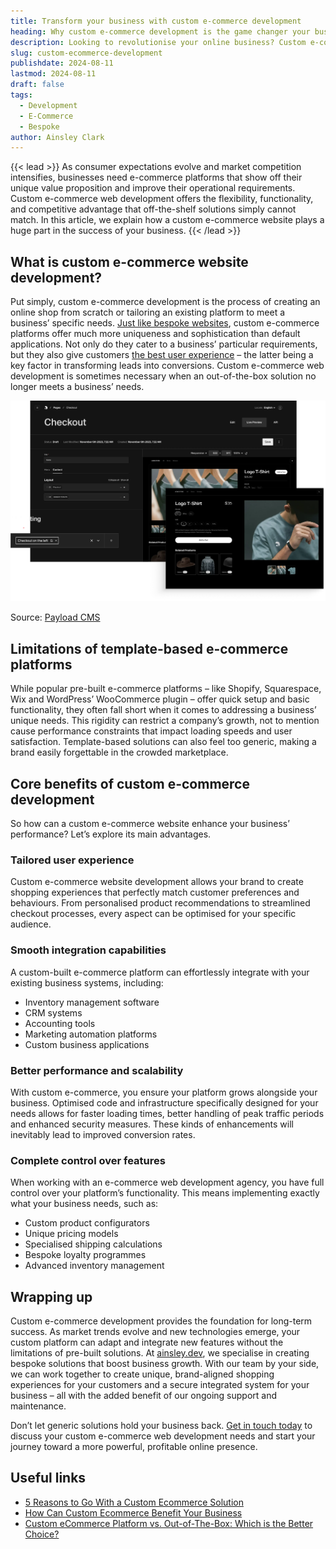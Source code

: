 ```yaml
---
title: Transform your business with custom e-commerce development
heading: Why custom e-commerce development is the game changer your business needs
description: Looking to revolutionise your online business? Custom e-commerce development guarantees better user experience, optimised operations and a competitive edge.
slug: custom-ecommerce-development
publishdate: 2024-08-11
lastmod: 2024-08-11
draft: false
tags:
  - Development
  - E-Commerce
  - Bespoke
author: Ainsley Clark
---
```


{{< lead >}}
As consumer expectations evolve and market competition intensifies, businesses need e-commerce platforms that show off
their unique value proposition and improve their operational requirements. Custom e-commerce web development offers the
flexibility, functionality, and competitive advantage that off-the-shelf solutions simply cannot match. In this article,
we explain how a custom e-commerce website plays a huge part in the success of your business.
{{< /lead >}}

## What is custom e-commerce website development?

Put simply, custom e-commerce development is the process of creating an online shop from scratch or tailoring an
existing platform to meet a business’ specific
needs. [Just like bespoke websites](https://ainsley.dev/insights/prebuilt-vs-custom/), custom e-commerce platforms offer
much more uniqueness and sophistication than default applications. Not only do they cater to a business’ particular
requirements, but they also give customers [the best user experience](https://ainsley.dev/insights/enhancing-ux/) – the
latter being a key factor in transforming leads into conversions. Custom e-commerce web development is sometimes
necessary when an out-of-the-box solution no longer meets a business’ needs.

![Payload E-Commerce](images/payload.png)

Source: [Payload CMS](https://payloadcms.com/use-cases/headless-ecommerce)

## Limitations of template-based e-commerce platforms

While popular pre-built e-commerce platforms – like Shopify, Squarespace, Wix and WordPress’ WooCommerce plugin – offer
quick setup and basic functionality, they often fall short when it comes to addressing a business’ unique needs. This
rigidity can restrict a company’s growth, not to mention cause performance constraints that impact loading speeds and
user satisfaction. Template-based solutions can also feel too generic, making a brand easily forgettable in the crowded
marketplace.

## Core benefits of custom e-commerce development

So how can a custom e-commerce website enhance your business’ performance? Let’s explore its main advantages.

### Tailored user experience

Custom e-commerce website development allows your brand to create shopping experiences that perfectly match customer
preferences and behaviours. From personalised product recommendations to streamlined checkout processes, every aspect
can be optimised for your specific audience.

### Smooth integration capabilities

A custom-built e-commerce platform can effortlessly integrate with your existing business systems, including:

* Inventory management software
* CRM systems
* Accounting tools
* Marketing automation platforms
* Custom business applications

### Better performance and scalability

With custom e-commerce, you ensure your platform grows alongside your business. Optimised code and infrastructure
specifically designed for your needs allows for faster loading times, better handling of peak traffic periods and
enhanced security measures. These kinds of enhancements will inevitably lead to improved conversion rates.

### Complete control over features

When working with an e-commerce web development agency, you have full control over your platform’s functionality. This
means implementing exactly what your business needs, such as:

* Custom product configurators
* Unique pricing models
* Specialised shipping calculations
* Bespoke loyalty programmes
* Advanced inventory management

## Wrapping up

Custom e-commerce development provides the foundation for long-term success. As market trends evolve and new
technologies emerge, your custom platform can adapt and integrate new features without the limitations of pre-built
solutions. At [ainsley.dev](https://ainsley.dev/), we specialise in creating bespoke solutions that boost business
growth. With our team by your side, we can work together to create unique, brand-aligned shopping experiences for your
customers and a secure integrated system for your business – all with the added benefit of our ongoing support and
maintenance.

Don’t let generic solutions hold your business back. [Get in touch today](https://ainsley.dev/contact/) to discuss your
custom e-commerce web development needs and start your journey toward a more powerful, profitable online presence.

## Useful links

* [5 Reasons to Go With a Custom Ecommerce Solution](https://www.flowmatters.com/blog/5-reasons-why-you-should-go-with-a-custom-ecommerce-solution/)
* [How Can Custom Ecommerce Benefit Your Business](https://plusworthy.com/custom_post/custom-ecommerce-benefits/)
* [Custom eCommerce Platform vs. Out-of-The-Box: Which is the Better Choice?](https://dynamicweb.com/resources/insights/blog/custom-ecommerce-platform-vs-out-of-the-box-which-is-the-better-choice)
